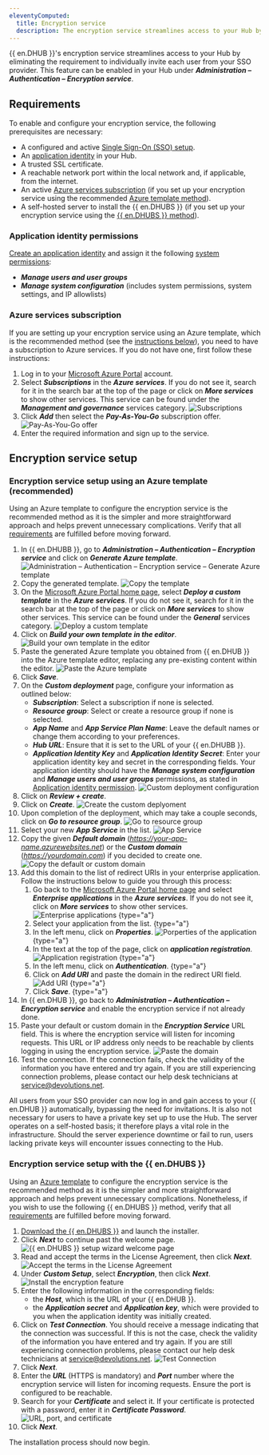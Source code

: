 ```yaml
---
eleventyComputed:
  title: Encryption service
  description: The encryption service streamlines access to your Hub by eliminating the requirement to individually invite each user from your SSO provider.
---
```

{{ en.DHUB }}'s encryption service streamlines access to your Hub by eliminating the requirement to individually invite each user from your SSO provider. This feature can be enabled in your Hub under ***Administration – Authentication – Encryption service***.

## Requirements
To enable and configure your encryption service, the following prerequisites are necessary:
* A configured and active [Single Sign-On (SSO) setup](/hub/getting-started/get-started-sso-hub-business/).
* An [application identity](#application-identity-permissions) in your Hub.
* A trusted SSL certificate.
* A reachable network port within the local network and, if applicable, from the internet.
* An active [Azure services subscription](#azure-services-subscription) (if you set up your encryption service using the recommended [Azure template method](#encryption-service-setup-using-an-azure-template-recommended)).
* A self-hosted server to install the {{ en.DHUBS }} (if you set up your encryption service using the [{{ en.DHUBS }} method](#encryption-service-setup-with-the-devolutions-hub-services)).

### Application identity permissions
[Create an application identity](/hub/web-interface/administration/management/application-users/manage-application-users/#create-an-application-identity) and assign it the following [system permissions](/hub/web-interface/administration/configuration-security/system-permissions/):
* ***Manage users and user groups***
* ***Manage system configuration*** (includes system permissions, system settings, and IP allowlists)

### Azure services subscription
If you are setting up your encryption service using an Azure template, which is the recommended method (see the [instructions below](#encryption-service-setup-using-an-azure-template-recommended)), you need to have a subscription to Azure services. If you do not have one, first follow these instructions:
1. Log in to your [Microsoft Azure Portal](https://azure.microsoft.com) account.
1. Select ***Subscriptions*** in the ***Azure services***. If you do not see it, search for it in the search bar at the top of the page or click on ***More services*** to show other services. This service can be found under the ***Management and governance*** services category.
![Subscriptions](https://cdnweb.devolutions.net/docs/INTERFACE2000.png)
1. Click ***Add*** then select the ***Pay-As-You-Go*** subscription offer.
![Pay-As-You-Go offer](https://cdnweb.devolutions.net/docs/INTERFACE2001.png)
1. Enter the required information and sign up to the service.

## Encryption service setup

### Encryption service setup using an Azure template (recommended)
Using an Azure template to configure the encryption service is the recommended method as it is the simpler and more straightforward approach and helps prevent unnecessary complications. Verify that all [requirements](#requirements) are fulfilled before moving forward.

1. In {{ en.DHUBB }}, go to ***Administration – Authentication – Encryption service*** and click on ***Generate Azure template***.
![Administration – Authentication – Encryption service – Generate Azure template](https://cdnweb.devolutions.net/docs/HUBB2036_2024_1.png)
1. Copy the generated template.
![Copy the template](https://cdnweb.devolutions.net/docs/HUBB2037_2024_1.png)
1. On the [Microsoft Azure Portal home page](https://azure.microsoft.com), select ***Deploy a custom template*** in the ***Azure services***. If you do not see it, search for it in the search bar at the top of the page or click on ***More services*** to show other services. This service can be found under the ***General*** services category.
![Deploy a custom template](https://cdnweb.devolutions.net/docs/INTERFACE2002.png)
1. Click on ***Build your own template in the editor***.
![Build your own template in the editor](https://cdnweb.devolutions.net/docs/INTERFACE2003.png)
1. Paste the generated Azure template you obtained from {{ en.DHUB }} into the Azure template editor, replacing any pre-existing content within the editor.
![Paste the Azure template](https://cdnweb.devolutions.net/docs/INTERFACE2004.png)
1. Click ***Save***.
1. On the ***Custom deployment*** page, configure your information as outlined below:
    * ***Subscription***: Select a subscription if none is selected.
    * ***Resource group***: Select or create a resource group if none is selected.
    * ***App Name*** and ***App Service Plan Name***: Leave the default names or change them according to your preferences.
    * ***Hub URL***: Ensure that it is set to the URL of your {{ en.DHUBB }}.
    * ***Application Identity Key*** and ***Application Identity Secret***: Enter your application identity key and secret in the corresponding fields. Your application identity should have the ***Manage system configuration*** and ***Manage users and user groups*** permissions, as stated in [Application identity permission](#application-identity-permissions).
![Custom deployment configuration](https://cdnweb.devolutions.net/docs/INTERFACE2005.png)
1. Click on ***Review + create***.
1. Click on ***Create***.
![Create the custom deplyoment](https://cdnweb.devolutions.net/docs/INTERFACE2006.png)
1. Upon completion of the deployment, which may take a couple seconds, click on ***Go to resource group***.
![Go to resource group](https://cdnweb.devolutions.net/docs/INTERFACE2007.png)
1. Select your new ***App Service*** in the list.
![App Service](https://cdnweb.devolutions.net/docs/INTERFACE2008.png)
1. Copy the given ***Default domain*** (*https://your-app-name.azurewebsites.net*) or the ***Custom domain*** (*https://yourdomain.com*) if you decided to create one.
![Copy the default or custom domain](https://cdnweb.devolutions.net/docs/INTERFACE2009.png)
1. Add this domain to the list of redirect URIs in your enterprise application. Follow the instructions below to guide you through this process:
    1. Go back to the [Microsoft Azure Portal home page](https://azure.microsoft.com) and select ***Enterprise applications*** in the ***Azure services***. If you do not see it, click on ***More services*** to show other services.
    ![Enterprise applications](https://cdnweb.devolutions.net/docs/INTERFACE2010.png) {type="a"}
    1. Select your application from the list. {type="a"}
    1. In the left menu, click on ***Properties***.
    ![Porperties of the application](https://cdnweb.devolutions.net/docs/INTERFACE2011.png) {type="a"}
    1. In the text at the top of the page, click on ***application registration***.
    ![Application registration](https://cdnweb.devolutions.net/docs/INTERFACE2012.png) {type="a"}
    1. In the left menu, click on ***Authentication***. {type="a"}
    1. Click on ***Add URI*** and paste the domain in the redirect URI field.
    ![Add URI](https://cdnweb.devolutions.net/docs/INTERFACE2013.png) {type="a"}
    1. Click ***Save***. {type="a"}
1. In {{ en.DHUB }}, go back to ***Administration – Authentication – Encryption service*** and enable the encryption service if not already done.
1. Paste your default or custom domain in the ***Encryption Service*** URL field. This is where the encryption service will listen for incoming requests. This URL or IP address only needs to be reachable by clients logging in using the encryption service.
![Paste the domain](https://cdnweb.devolutions.net/docs/HUBB2038_2024_1.png)
1. Test the connection. If the connection fails, check the validity of the information you have entered and try again. If you are still experiencing connection problems, please contact our help desk technicians at [service@devolutions.net](mailto:service@devolutions.net).

All users from your SSO provider can now log in and gain access to your {{ en.DHUB }} automatically, bypassing the need for invitations. It is also not necessary for users to have a private key set up to use the Hub. The server operates on a self-hosted basis; it therefore plays a vital role in the infrastructure. Should the server experience downtime or fail to run, users lacking private keys will encounter issues connecting to the Hub.

### Encryption service setup with the {{ en.DHUBS }}
Using an [Azure template](#encryption-service-setup-using-an-azure-template-recommended) to configure the encryption service is the recommended method as it is the simpler and more straightforward approach and helps prevent unnecessary complications. Nonetheless, if you wish to use the following {{ en.DHUBS }} method, verify that all [requirements](#requirements) are fulfilled before moving forward.  
1. [Download the {{ en.DHUBS }}](https://devolutions.net/password-hub/home/download/) and launch the installer.
1. Click ***Next*** to continue past the welcome page.
![{{ en.DHUBS }} setup wizard welcome page](https://cdnweb.devolutions.net/docs/HUBB2360_2024_1.png)
1. Read and accept the terms in the License Agreement, then click ***Next***.
![Accept the terms in the License Agreement](https://cdnweb.devolutions.net/docs/HUBB2361_2024_1.png)
1. Under ***Custom Setup***, select ***Encryption***, then click ***Next***.
![Install the encryption feature](https://cdnweb.devolutions.net/docs/HUBB2362_2024_1.png)
1. Enter the following information in the corresponding fields:
    * the ***Host***, which is the URL of your {{ en.DHUB }}.
    * the ***Application secret*** and ***Application key***, which were provided to you when the application identity was initially created.
1. Click on ***Test Connection***. You should receive a message indicating that the connection was successful. If this is not the case, check the validity of the information you have entered and try again. If you are still experiencing connection problems, please contact our help desk technicians at [service@devolutions.net](mailto:service@devolutions.net).
![Test Connection](https://cdnweb.devolutions.net/docs/HUBB2363_2024_1.png)
1. Click ***Next***.
1. Enter the ***URL*** (HTTPS is mandatory) and ***Port*** number where the encryption service will listen for incoming requests. Ensure the port is configured to be reachable.
1. Search for your ***Certificate*** and select it. If your certificate is protected with a password, enter it in ***Certificate Password***.
![URL, port, and certificate](https://cdnweb.devolutions.net/docs/HUBB2365_2024_1.png)
1. Click ***Next***.

The installation process should now begin.